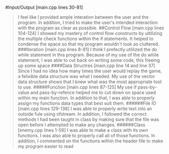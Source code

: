 
#Input/Output
[main.cpp lines 30-81]
>I feel like I provided ample interation between the user and the program.
>In addition, I tried to make the user's intended interaction with the program as clear as possible.
##Control Flow
[main.cpp lines 104-124]
>I showed my mastery of control flow constructs by ultilizing the multiple check functions within the if statements.
>It helped to condense the space so that my program wouldn't look as cluttered.
###Iteration
[main.cpp lines 8-81]
>I think I prefectly utlilized the do while statement in this program.
>Because of my use of the do while statement, I was able to cut back on writing some code, this freeing up some space
####Data Structres
[main.cpp line 14 and line 37]
>Since I had no idea how many times the user would replay the game, a felixible data structure was what I needed.
>My use of the vector data structure shows that I knew what was the most appropriate tool to use.
#####Function
[main.cpp lines 87-125]
>My use if pass-by-value and pass-by-refence helped me to cut down on space used within my main function.
>In addition to that, I was able to properly assign my functions data types that best suit them.
######File IO
[main.cpp lines 129-138]
>I was able to properly write text into an outside fule using ofstream.
>In addition, I followed the correct methods I had been taught in class by making sure that the file was open before I attempted to make any changes.
######Class
[enemy.cpp lines 1-59]
>I was able to make a class with its own functions.
>I was also able to properly call all of those functions.
>In addition, I commented on the functions within the header file to make my program easier to read
